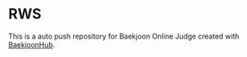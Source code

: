 # RWS
This is a auto push repository for Baekjoon Online Judge created with [BaekjoonHub](https://github.com/BaekjoonHub/BaekjoonHub).
####